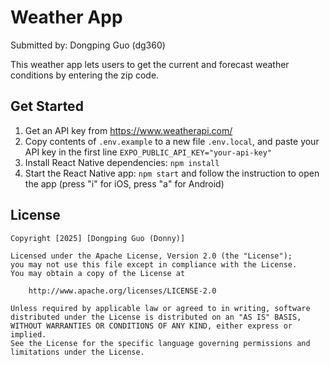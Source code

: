 # Weather App

Submitted by: Dongping Guo (dg360)

This weather app lets users to get the current and forecast weather conditions by entering the zip code. 



## Get Started

1. Get an API key from https://www.weatherapi.com/
2. Copy contents of `.env.example` to a new file `.env.local`, and paste your API key in the first line `EXPO_PUBLIC_API_KEY="your-api-key"`
3. Install React Native dependencies:  `npm install`
6. Start the React Native app: `npm start` and follow the instruction to open the app (press "i" for iOS, press "a" for Android)



## License

    Copyright [2025] [Dongping Guo (Donny)]
    
    Licensed under the Apache License, Version 2.0 (the "License");
    you may not use this file except in compliance with the License.
    You may obtain a copy of the License at
    
        http://www.apache.org/licenses/LICENSE-2.0
    
    Unless required by applicable law or agreed to in writing, software
    distributed under the License is distributed on an "AS IS" BASIS,
    WITHOUT WARRANTIES OR CONDITIONS OF ANY KIND, either express or implied.
    See the License for the specific language governing permissions and
    limitations under the License.